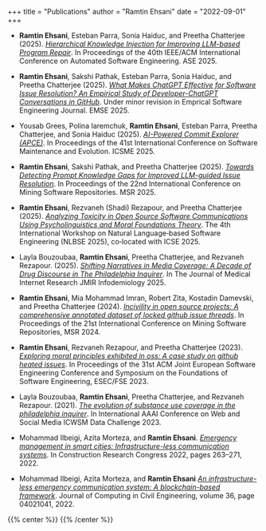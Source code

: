 +++
title = "Publications"
author = "Ramtin Ehsani"
date = "2022-09-01"
+++

* **Ramtin Ehsani**, Esteban Parra, Sonia Haiduc, and Preetha Chatterjee (2025). [*Hierarchical Knowledge Injection for Improving LLM-based Program Repair*](https://arxiv.org/abs/2506.24015). In Proceedings of the 40th IEEE/ACM International Conference on Automated Software Engineering. ASE 2025.

* **Ramtin Ehsani**, Sakshi Pathak, Esteban Parra, Sonia Haiduc, and Preetha Chatterjee (2025). [*What Makes ChatGPT Effective for Software Issue Resolution? An Empirical Study of Developer-ChatGPT Conversations in GitHub*](https://arxiv.org/abs/2506.22390). Under minor revision in Emprical Software Engineering Journal. EMSE 2025.

* Yousab Grees, Polina Iaremchuk, **Ramtin Ehsani**, Esteban Parra, Preetha Chatterjee, and Sonia Haiduc (2025). [*AI-Powered Commit Explorer (APCE)*](https://arxiv.org/abs/2507.16063). In Proceedings of the 41st International Conference on Software Maintenance and Evolution. ICSME 2025.

* **Ramtin Ehsani**, Sakshi Pathak, and Preetha Chatterjee (2025). [*Towards Detecting Prompt Knowledge Gaps for Improved LLM-guided Issue Resolution*](https://ieeexplore.ieee.org/document/11025628). In Proceedings of the 22nd International Conference on Mining Software Repositories. MSR 2025.

* **Ramtin Ehsani**, Rezvaneh (Shadi) Rezapour, and Preetha Chatterjee (2025). [*Analyzing Toxicity in Open Source Software Communications Using Psycholinguistics and Moral Foundations Theory*](https://ieeexplore.ieee.org/document/11029382). The 4th International Workshop on Natural Language‐based Software Engineering (NLBSE 2025), co‐located with ICSE 2025.

* Layla Bouzoubaa, **Ramtin Ehsani**, Preetha Chatterjee, and Rezvaneh Rezapour. (2025). [*Shifting Narratives in Media Coverage: A Decade of Drug Discourse in The Philadelphia Inquirer*](https://infodemiology.jmir.org/2025/1/e56004). In The Journal of Medical Internet Research JMIR Infodemiology 2025.

* **Ramtin Ehsani**,  Mia Mohammad Imran, Robert Zita, Kostadin Damevski, and Preetha Chatterjee (2024). [*Incivility in open source projects: A comprehensive annotated dataset of locked github issue threads*](https://dl.acm.org/doi/10.1145/3643991.3644887).  In Proceedings of the 21st International Conference on Mining Software Repositories, MSR 2024.

* **Ramtin Ehsani**, Rezvaneh Rezapour, and Preetha Chatterjee (2023). [*Exploring moral principles exhibited in oss: A case study on github heated issues*](https://dl.acm.org/doi/abs/10.1145/3611643.3613077).  In Proceedings of the 31st ACM Joint European Software Engineering Conference and Symposium on the Foundations of Software Engineering, ESEC/FSE 2023.

* Layla Bouzoubaa, **Ramtin Ehsani**, Preetha Chatterjee, and Rezvaneh Rezapour. (2021). [*The evolution of substance use coverage in the philadelphia inquirer*](https://arxiv.org/abs/2307.01299). In International AAAI Conference on Web and Social Media ICWSM Data Challenge 2023.

* Mohammad Ilbeigi, Azita Morteza, and **Ramtin Ehsani**. [*Emergency management in smart cities: Infrastructure-less communication systems*](https://ascelibrary.org/doi/abs/10.1061/9780784483961.028). In Construction Research Congress 2022, pages 263–271, 2022.

* Mohammad Ilbeigi, Azita Morteza, and **Ramtin Ehsani** [*An infrastructure-less emergency communication system: A blockchain-based framework*](https://ascelibrary.org/doi/full/10.1061/(ASCE)CP.1943-5487.0001011). Journal of Computing in Civil Engineering, volume 36, page 04021041, 2022.

{{% center %}}
<i class="fa fa-cog fa-spin fa-2x fa-fw"></i>
{{% /center %}}

